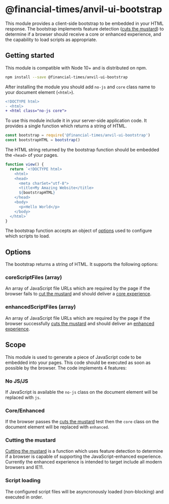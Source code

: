 # @financial-times/anvil-ui-bootstrap

This module provides a client-side bootstrap to be embedded in your HTML response. The bootstrap implements feature detection ([cuts the mustard](#cutting-the-mustard)) to determine if a browser should receive a core or enhanced experience, and the capability to load scripts as appropriate.


## Getting started

This module is compatible with Node 10+ and is distributed on npm.

```sh
npm install --save @financial-times/anvil-ui-bootstrap
```

After installing the module you should add `no-js` and `core` class name to your document element (`<html>`).

```diff
<!DOCTYPE html>
- <html>
+ <html class="no-js core">
```

To use this module include it in your server-side application code. It provides a single function which returns a string of HTML.

```js
const bootstrap = require('@financial-times/anvil-ui-bootstrap')
const bootstrapHTML = bootstrap()
```

The HTML string returned by the bootstrap function should be embedded the `<head>` of your pages.

```js
function view() {
  return `<!DOCTYPE html>
    <html>
    <head>
      <meta charSet="utf-8">
      <title>My Amazing Website</title>
      ${bootstrapHTML}
    </head>
    <body>
      <p>Hello World</p>
    </body>
  </html>`
}
```

The bootstrap function accepts an object of [options](#options) used to configure which scripts to load.


## Options

The bootstrap returns a string of HTML. It supports the following options:

### coreScriptFiles (array)

An array of JavaScript file URLs which are required by the page if the browser fails to [cut the mustard](#cutting-the-mustard) and should deliver a [core experience](#core-enhanced).

### enhancedScriptFiles (array)

An array of JavaScript file URLs which are required by the page if the browser successfully [cuts the mustard](#cutting-the-mustard) and should deliver an [enhanced experience](#core-enhanced).


## Scope

This module is used to generate a piece of JavaScript code to be embedded into your pages. This code should be executed as soon as possible by the browser. The code implements 4 features:

### No JS/JS

If JavaScript is available the `no-js` class on the document element will be replaced with `js`.

### Core/Enhanced

If the browser passes the [cuts the mustard](#cutting-the-mustard) test then the `core` class on the document element will be replaced with `enhanced`.

### Cutting the mustard

[Cutting the mustard] is a function which uses feature detection to determine if a browser is capable of supporting the JavaScript-enhanced experience. Currently the enhanced experience is intended to target include all modern browsers and IE11.

[Cutting the mustard]: http://responsivenews.co.uk/post/18948466399/cutting-the-mustard

### Script loading

The configured script files will be asyncronously loaded (non-blocking) and executed in order.
